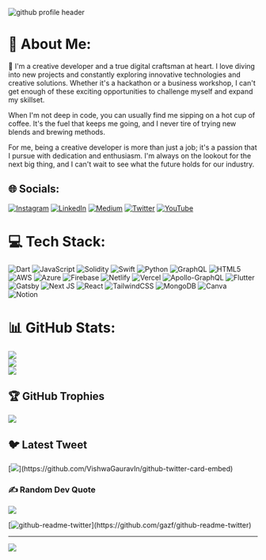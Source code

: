 

<!--
**shah-aman/shah-aman** is a ✨ _special_ ✨ repository because its `README.md` (this file) appears on your GitHub profile.

Here are some ideas to get you started:

- 🔭 I’m currently working on ...
- 🌱 I’m currently learning ...
- 👯 I’m looking to collaborate on ...
- 🤔 I’m looking for help with ...
- 💬 Ask me about ...
- 📫 How to reach me: ...
- 😄 Pronouns: ...
- ⚡ Fun fact: ...
-->
![github profile header](https://user-images.githubusercontent.com/30745002/219671934-0b3daa69-410d-4b2f-915c-9665f5982060.png)

# 💫 About Me:
🔭 I'm a creative developer and a true digital craftsman at heart. I love diving into new projects and constantly exploring innovative technologies and creative solutions. Whether it's a hackathon or a business workshop, I can't get enough of these exciting opportunities to challenge myself and expand my skillset.

When I'm not deep in code, you can usually find me sipping on a hot cup of coffee. It's the fuel that keeps me going, and I never tire of trying new blends and brewing methods.

For me, being a creative developer is more than just a job; it's a passion that I pursue with dedication and enthusiasm. I'm always on the lookout for the next big thing, and I can't wait to see what the future holds for our industry.


## 🌐 Socials:
[![Instagram](https://img.shields.io/badge/Instagram-%23E4405F.svg?logo=Instagram&logoColor=white)](https://instagram.com/https://www.instagram.com/technosh.in/) [![LinkedIn](https://img.shields.io/badge/LinkedIn-%230077B5.svg?logo=linkedin&logoColor=white)](https://linkedin.com/in/linkedin.com/in/shah-aman) [![Medium](https://img.shields.io/badge/Medium-12100E?logo=medium&logoColor=white)](https://medium.com/@https://medium.com/@aman-shah) [![Twitter](https://img.shields.io/badge/Twitter-%231DA1F2.svg?logo=Twitter&logoColor=white)](https://twitter.com/https://twitter.com/technosh_) [![YouTube](https://img.shields.io/badge/YouTube-%23FF0000.svg?logo=YouTube&logoColor=white)](https://youtube.com/@https://www.youtube.com/@TheTechnosh) 

# 💻 Tech Stack:
![Dart](https://img.shields.io/badge/dart-%230175C2.svg?style=for-the-badge&logo=dart&logoColor=white) ![JavaScript](https://img.shields.io/badge/javascript-%23323330.svg?style=for-the-badge&logo=javascript&logoColor=%23F7DF1E) ![Solidity](https://img.shields.io/badge/Solidity-%23363636.svg?style=for-the-badge&logo=solidity&logoColor=white) ![Swift](https://img.shields.io/badge/swift-F54A2A?style=for-the-badge&logo=swift&logoColor=white) ![Python](https://img.shields.io/badge/python-3670A0?style=for-the-badge&logo=python&logoColor=ffdd54) ![GraphQL](https://img.shields.io/badge/-GraphQL-E10098?style=for-the-badge&logo=graphql&logoColor=white) ![HTML5](https://img.shields.io/badge/html5-%23E34F26.svg?style=for-the-badge&logo=html5&logoColor=white) ![AWS](https://img.shields.io/badge/AWS-%23FF9900.svg?style=for-the-badge&logo=amazon-aws&logoColor=white) ![Azure](https://img.shields.io/badge/azure-%230072C6.svg?style=for-the-badge&logo=azure-devops&logoColor=white) ![Firebase](https://img.shields.io/badge/firebase-%23039BE5.svg?style=for-the-badge&logo=firebase) ![Netlify](https://img.shields.io/badge/netlify-%23000000.svg?style=for-the-badge&logo=netlify&logoColor=#00C7B7) ![Vercel](https://img.shields.io/badge/vercel-%23000000.svg?style=for-the-badge&logo=vercel&logoColor=white) ![Apollo-GraphQL](https://img.shields.io/badge/-ApolloGraphQL-311C87?style=for-the-badge&logo=apollo-graphql) ![Flutter](https://img.shields.io/badge/Flutter-%2302569B.svg?style=for-the-badge&logo=Flutter&logoColor=white) ![Gatsby](https://img.shields.io/badge/Gatsby-%23663399.svg?style=for-the-badge&logo=gatsby&logoColor=white) ![Next JS](https://img.shields.io/badge/Next-black?style=for-the-badge&logo=next.js&logoColor=white) ![React](https://img.shields.io/badge/react-%2320232a.svg?style=for-the-badge&logo=react&logoColor=%2361DAFB) ![TailwindCSS](https://img.shields.io/badge/tailwindcss-%2338B2AC.svg?style=for-the-badge&logo=tailwind-css&logoColor=white) ![MongoDB](https://img.shields.io/badge/MongoDB-%234ea94b.svg?style=for-the-badge&logo=mongodb&logoColor=white) ![Canva](https://img.shields.io/badge/Canva-%2300C4CC.svg?style=for-the-badge&logo=Canva&logoColor=white) ![Notion](https://img.shields.io/badge/Notion-%23000000.svg?style=for-the-badge&logo=notion&logoColor=white)
# 📊 GitHub Stats:
![](https://github-readme-stats.vercel.app/api?username=shah-aman&theme=tokyonight&hide_border=false&include_all_commits=true&count_private=false)<br/>
![](https://github-readme-streak-stats.herokuapp.com/?user=shah-aman&theme=tokyonight&hide_border=false)<br/>
![](https://github-readme-stats.vercel.app/api/top-langs/?username=shah-aman&theme=tokyonight&hide_border=false&include_all_commits=true&count_private=false&layout=compact)

## 🏆 GitHub Trophies
![](https://github-profile-trophy.vercel.app/?username=shah-aman&theme=nord&no-frame=true&no-bg=false&margin-w=4)

## 🐦 Latest Tweet
[![](https://gtce.itsvg.in/api?username=https://twitter.com/technosh_)](https://github.com/VishwaGauravIn/github-twitter-card-embed)

### ✍️ Random Dev Quote
![](https://quotes-github-readme.vercel.app/api?type=horizontal&theme=radical)

[![github-readme-twitter](https://github-readme-twitter.gazf.vercel.app/api?id=technosh_)](https://github.com/gazf/github-readme-twitter)

---
[![](https://visitcount.itsvg.in/api?id=shah-aman&icon=0&color=0)](https://visitcount.itsvg.in)

<!-- Proudly created with GPRM ( https://gprm.itsvg.in ) -->
